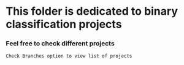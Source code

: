 # This folder is dedicated to binary classification projects
### Feel free to check different projects

```
Check Branches option to view list of projects
```
